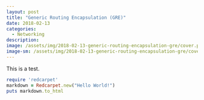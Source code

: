 ```yaml
---
layout: post
title: "Generic Routing Encapsulation (GRE)"
date: 2018-02-13
categories:
  - Networking
description: 
image: /assets/img/2018-02-13-generic-routing-encapsulation-gre/cover.png
image-sm: /assets/img/2018-02-13-generic-routing-encapsulation-gre/cover-sm.png
---
```

This is a test.

``` ruby
require 'redcarpet'
markdown = Redcarpet.new("Hello World!")
puts markdown.to_html
```
